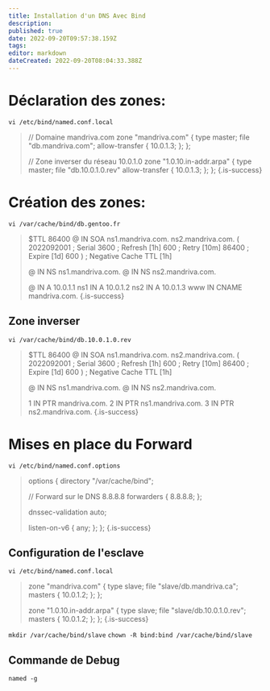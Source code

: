 ```yaml
---
title: Installation d'un DNS Avec Bind
description: 
published: true
date: 2022-09-20T09:57:38.159Z
tags: 
editor: markdown
dateCreated: 2022-09-20T08:04:33.388Z
---
```


# Déclaration des zones:
`vi /etc/bind/named.conf.local`

> // Domaine mandriva.com
>zone "mandriva.com" {
>	type master;
>	file "db.mandriva.com";
> allow-transfer { 10.0.1.3; };
>};
>
> // Zone inverser du réseau 10.0.1.0
>zone "1.0.10.in-addr.arpa" {
>	type master;
>	file "db.10.0.1.0.rev"
> allow-transfer { 10.0.1.3; };
>};
{.is-success}

# Création des zones:
`vi /var/cache/bind/db.gentoo.fr`
> $TTL    86400
>@       IN      SOA     ns1.mandriva.com. ns2.mandriva.com. (
>                   2022092001           ; Serial
>                         3600           ; Refresh [1h]
>                          600           ; Retry   [10m]
>                        86400           ; Expire  [1d]
>                          600 )         ; Negative Cache TTL [1h]
>
>@       	IN      NS      ns1.mandriva.com.
>@				IN			NS			ns2.mandriva.com.
>
>@ 		IN 	A 		10.0.1.1
>ns1	IN	A 		10.0.1.2
>ns2	IN	A			10.0.1.3
>www	IN	CNAME	mandriva.com.
{.is-success}

## Zone inverser
`vi /var/cache/bind/db.10.0.1.0.rev`

>$TTL    86400
>@       IN      SOA     ns1.mandriva.com. ns2.mandriva.com. (
>                   2022092001           ; Serial
>                         3600           ; Refresh [1h]
>                          600           ; Retry   [10m]
>                        86400           ; Expire  [1d]
>                          600 )         ; Negative Cache TTL [1h]
>
>@       	IN      NS      ns1.mandriva.com.
>@				IN			NS			ns2.mandriva.com.
>
>1	 		IN 	PTR 	mandriva.com.
>2			IN	PTR		ns1.mandriva.com.
>3			IN	PTR		ns2.mandriva.com.
{.is-success}

# Mises en place du Forward
`vi /etc/bind/named.conf.options`

>options {
>	directory "/var/cache/bind";
>
> // Forward sur le DNS 8.8.8.8
>	forwarders {
>	 	8.8.8.8;
>	};
>
>	dnssec-validation auto;
>
>	listen-on-v6 { any; };
>};
{.is-success}

## Configuration de l'esclave
`vi /etc/bind/named.conf.local`

>zone "mandriva.com" {
>	type slave;
>	file "slave/db.mandriva.ca";
>	masters { 10.0.1.2; };
>};
>
>zone "1.0.10.in-addr.arpa" {
>	type slave;
>	file "slave/db.10.0.1.0.rev";
>	masters { 10.0.1.2; };
>};
{.is-success}

`mkdir /var/cache/bind/slave`
`chown -R bind:bind /var/cache/bind/slave`

## Commande de Debug
`named -g`